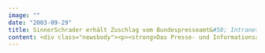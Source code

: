```yaml
---
image: ""
date: "2003-09-29"
title: SinnerSchrader erhält Zuschlag vom Bundespresseamt&#58; Intranet-Projekt auf Basis von CoreMedia CAP 4.1
content: <div class="newsbody"><p><strong>Das Presse- und Informationsamt der Bundesregierung hat mit SinnerSchrader einen Rahmenvertrag über die Entwicklung einer Intranet-Lösung abgeschlossen. Die Anwendung wird auf CoreMedia CAP 4.1 basieren und u.a. die interne Unterrichtung der Bundesregierung mit aktuellem Nachrichtenmaterial neu abbilden.</strong></p><p>SinnerSchrader konnte sich in einer EU-weiten beschränkten Ausschreibung mit öffentlichem Teilnahmewettbewerb gegen 36 Interessenten durchsetzen, von denen sechs zur Abgabe eines Angebots aufgefordert wurden. Das fachliche Know-how von SinnerSchrader in Sachen CoreMedia CAP und die Wirtschaftlichkeit des Angebotes gaben letztlich den Ausschlag. Das Projekt läuft bis Ende 2004 und hat voraussichtlich ein sechsstelliges Gesamtvolumen.</p></div>
---
```

